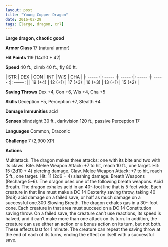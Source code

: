 ```yaml
---
layout: post
title: "Young Copper Dragon"
date: 2016-02-29
tags: [large, dragon, cr7]
---
```


**Large dragon, chaotic good**

**Armor Class** 17 (natural armor)

**Hit Points** 119 (14d10 + 42)

**Speed** 40 ft., climb 40 ft., fly 80 ft.

|   STR   |   DEX   |   CON   |   INT   |   WIS   |   CHA   |
|: ----- :|: ----- :|: ----- :|: ----- :|: ----- :|: ----- :|
| 19 (+4) | 12 (+1) | 17 (+3) | 16 (+3) | 13 (+1) | 15 (+2) |

**Saving Throws** Dex +4, Con +6, Wis +4, Cha +5 

**Skills** Deception +5, Perception +7, Stealth +4 

**Damage Immunities** acid 

**Senses** blindsight 30 ft., darkvision 120 ft., passive Perception 17 

**Languages** Common, Draconic 

**Challenge** 7 (2,900 XP)

 **Actions** 

Multiattack. The dragon makes three attacks: one with its bite and two with its claws. Bite. Melee Weapon Attack: +7 to hit, reach 10 ft., one target. Hit: 15 (2d10 + 4) piercing damage. Claw. Melee Weapon Attack: +7 to hit, reach 5 ft., one target. Hit: 11 (2d6 + 4) slashing damage. Breath Weapons (Recharge 5–6). The dragon uses one of the following breath weapons. Acid Breath. The dragon exhales acid in an 40-­‐foot line that is 5 feet wide. Each creature in that line must make a DC 14 Dexterity saving throw, taking 40 (9d8) acid damage on a failed save, or half as much damage on a successful one.300 Slowing Breath. The dragon exhales gas in a 30-­‐foot cone. Each creature in that area must succeed on a DC 14 Constitution saving throw. On a failed save, the creature can’t use reactions, its speed is halved, and it can’t make more than one attack on its turn. In addition, the creature can use either an action or a bonus action on its turn, but not both. These effects last for 1 minute. The creature can repeat the saving throw at the end of each of its turns, ending the effect on itself with a successful save.